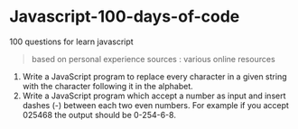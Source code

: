 # Javascript-100-days-of-code
100 questions for learn javascript

>based on personal experience 
sources : various online resources

1. Write a JavaScript program to replace every character in a given string with the character following it in the alphabet.
2.  Write a JavaScript program which accept a number as input and insert dashes (-) between each two even numbers. For example if you accept 025468 the output should be 0-254-6-8.
